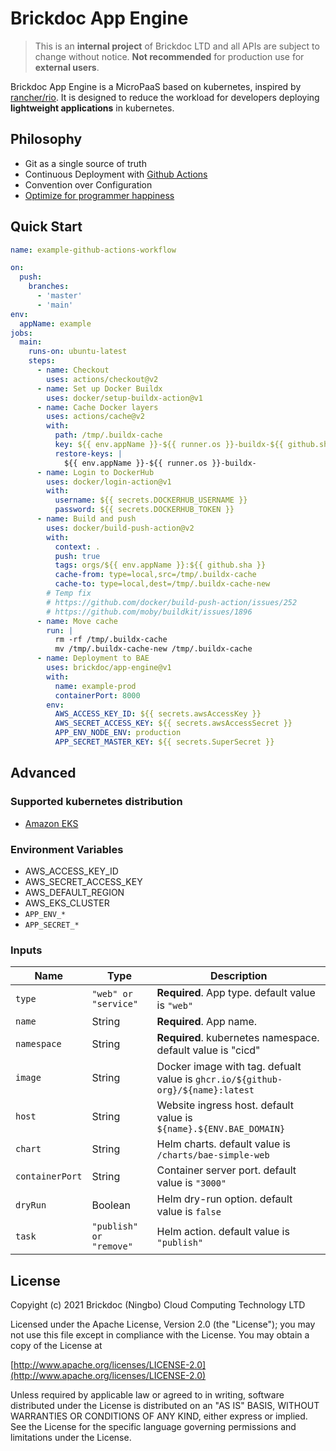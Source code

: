 # Brickdoc App Engine

> This is an **internal project** of Brickdoc LTD and all APIs are subject to change without notice.
> **Not recommended** for production use for **external users**.

Brickdoc App Engine is a MicroPaaS based on kubernetes, inspired by [rancher/rio](https://github.com/rancher/rio).
It is designed to reduce the workload for developers deploying **lightweight applications** in kubernetes.

## Philosophy

- Git as a single source of truth
- Continuous Deployment with [Github Actions](https://github.com/features/actions)
- Convention over Configuration
- [Optimize for programmer happiness](https://rubyonrails.org/doctrine/#optimize-for-programmer-happiness)

## Quick Start

```yaml
name: example-github-actions-workflow

on:
  push:
    branches:
      - 'master'
      - 'main'
env:
  appName: example
jobs:
  main:
    runs-on: ubuntu-latest
    steps:
      - name: Checkout
        uses: actions/checkout@v2
      - name: Set up Docker Buildx
        uses: docker/setup-buildx-action@v1
      - name: Cache Docker layers
        uses: actions/cache@v2
        with:
          path: /tmp/.buildx-cache
          key: ${{ env.appName }}-${{ runner.os }}-buildx-${{ github.sha }}
          restore-keys: |
            ${{ env.appName }}-${{ runner.os }}-buildx-
      - name: Login to DockerHub
        uses: docker/login-action@v1
        with:
          username: ${{ secrets.DOCKERHUB_USERNAME }}
          password: ${{ secrets.DOCKERHUB_TOKEN }}
      - name: Build and push
        uses: docker/build-push-action@v2
        with:
          context: .
          push: true
          tags: orgs/${{ env.appName }}:${{ github.sha }}
          cache-from: type=local,src=/tmp/.buildx-cache
          cache-to: type=local,dest=/tmp/.buildx-cache-new
        # Temp fix
        # https://github.com/docker/build-push-action/issues/252
        # https://github.com/moby/buildkit/issues/1896
      - name: Move cache
        run: |
          rm -rf /tmp/.buildx-cache
          mv /tmp/.buildx-cache-new /tmp/.buildx-cache
      - name: Deployment to BAE
        uses: brickdoc/app-engine@v1
        with:
          name: example-prod
          containerPort: 8000
        env:
          AWS_ACCESS_KEY_ID: ${{ secrets.awsAccessKey }}
          AWS_SECRET_ACCESS_KEY: ${{ secrets.awsAccessSecret }}
          APP_ENV_NODE_ENV: production
          APP_SECRET_MASTER_KEY: ${{ secrets.SuperSecret }}
```

## Advanced

### Supported kubernetes distribution

- [Amazon EKS](https://aws.amazon.com/cn/eks/)

### Environment Variables

- AWS_ACCESS_KEY_ID
- AWS_SECRET_ACCESS_KEY
- AWS_DEFAULT_REGION
- AWS_EKS_CLUSTER
- `APP_ENV_*`
- `APP_SECRET_*`

### Inputs

| Name            | Type                    | Description                                                                    |
| --------------- | ----------------------- | ------------------------------------------------------------------------------ |
| `type`          | `"web" or "service"`    | **Required**. App type. default value is `"web"`                               |
| `name`          | String                  | **Required**. App name.                                                        |
| `namespace`     | String                  | **Required**. kubernetes namespace. default value is "cicd"                    |
| `image`         | String                  | Docker image with tag. defualt value is `ghcr.io/${github-org}/${name}:latest` |
| `host`          | String                  | Website ingress host. default value is `${name}.${ENV.BAE_DOMAIN}`             |
| `chart`         | String                  | Helm charts. default value is `/charts/bae-simple-web`                         |
| `containerPort` | String                  | Container server port. default value is `"3000"`                               |
| `dryRun`        | Boolean                 | Helm dry-run option. default value is `false`                                  |
| `task`          | `"publish" or "remove"` | Helm action. default value is `"publish"`                                      |

## License

Copyight (c) 2021 Brickdoc (Ningbo) Cloud Computing Technology LTD

Licensed under the Apache License, Version 2.0 (the "License");
you may not use this file except in compliance with the License.
You may obtain a copy of the License at

[http://www.apache.org/licenses/LICENSE-2.0](http://www.apache.org/licenses/LICENSE-2.0)

Unless required by applicable law or agreed to in writing, software
distributed under the License is distributed on an "AS IS" BASIS,
WITHOUT WARRANTIES OR CONDITIONS OF ANY KIND, either express or implied.
See the License for the specific language governing permissions and
limitations under the License.
